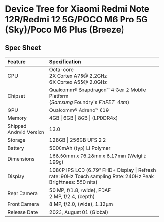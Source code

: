 # Device Tree for Xiaomi Redmi Note 12R/Redmi 12 5G/POCO M6 Pro 5G (Sky)/Poco M6 Plus (Breeze)[](https://github.com/sm4450-development/device_xiaomi_sky/README.md#spec-sheet)

## Spec Sheet

| Feature | Specification |
| :--- | :--- |
| CPU | Octa-core<br>2X Cortex A78@ 2.2GHz<br>6X Cortex A55@ 2.0GHz |
| Chipset | Qualcomm® Snapdragon™ 4 Gen 2 Mobile Platform<br>(*Samsung* Foundry's *FinFET*  *4nm*) |
| GPU | Qualcomm® Adreno™ 619 |
| Memory | 4GB \| 6GB \| 8GB \| (LPDDR4x) |
| Shipped Android Version | 13.0 |
| Storage | 128GB \| 256GB UFS 2.2 |
| Battery | 5000mAh (typ) Li Polymer |
| Dimensions | 168.60mm x 76.28mmx 8.17mm (Weight: 199g) |
| Display | 1080P IPS LCD (6.79" FHD+ Display \| Refresh rate: 90Hz Touch sampling Rate: 240Hz Peak Brightness: 550 nits) |
| Rear Camera | 50 MP, f/1.8, (wide), PDAF<br>2 MP, f/2.4, (depth) |
| Front Camera | 8 MP, f/2.0, (wide), 1.12µm |
| Release Date | 2023, August 01 (Global) |



